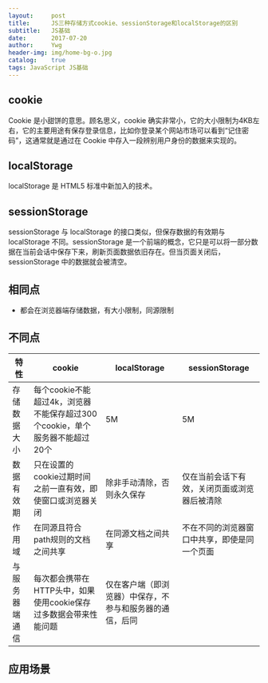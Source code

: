 ```yaml
---
layout:     post
title:      JS三种存储方式cookie、sessionStorage和localStorage的区别
subtitle:   JS基础
date:       2017-07-20
author:     Ywg
header-img: img/home-bg-o.jpg
catalog:    true
tags: JavaScript JS基础
---
```

## cookie
Cookie 是小甜饼的意思。顾名思义，cookie 确实非常小，它的大小限制为4KB左右，它的主要用途有保存登录信息，比如你登录某个网站市场可以看到“记住密码”，这通常就是通过在 Cookie 中存入一段辨别用户身份的数据来实现的。

## localStorage
localStorage 是 HTML5 标准中新加入的技术。

## sessionStorage
sessionStorage 与 localStorage 的接口类似，但保存数据的有效期与 localStorage 不同。sessionStorage 是一个前端的概念，它只是可以将一部分数据在当前会话中保存下来，刷新页面数据依旧存在。但当页面关闭后，sessionStorage 中的数据就会被清空。

## 相同点
- 都会在浏览器端存储数据，有大小限制，同源限制

## 不同点

特性 | cookie | localStorage | sessionStorage
------------ | ------------- | ------------- | -------------
存储数据大小 | 每个cookie不能超过4k，浏览器不能保存超过300个cookie，单个服务器不能超过20个 | 5M | 5M
数据有效期 | 只在设置的cookie过期时间之前一直有效，即使窗口或浏览器关闭 | 除非手动清除，否则永久保存 | 仅在当前会话下有效，关闭页面或浏览器后被清除
作用域 | 在同源且符合path规则的文档之间共享 | 在同源文档之间共享 | 不在不同的浏览器窗口中共享，即使是同一个页面
与服务器端通信 | 每次都会携带在HTTP头中，如果使用cookie保存过多数据会带来性能问题 | 仅在客户端（即浏览器）中保存，不参与和服务器的通信，后同

## 应用场景

```
```
